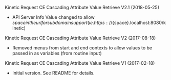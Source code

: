 Kinetic Request CE Cascading Attribute Value Retrieve V2.1 (2018-05-25)
* API Server Info Value changed to allow ${space} in the url for subdomain support
(ie. https://${space}.localhost:8080/kinetic)

Kinetic Request CE Cascading Attribute Value Retrieve V2 (2017-08-18)
* Removed menus from start and end contexts to allow values to be passed in as variables (from
routine input)

Kinetic Request CE Cascading Attribute Value Retrieve V1 (2017-02-18)
* Initial version.  See README for details.